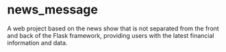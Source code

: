 # news_message
A web project based on the news show that is not separated from the front and back of the Flask framework, providing users with the latest financial information and data.
